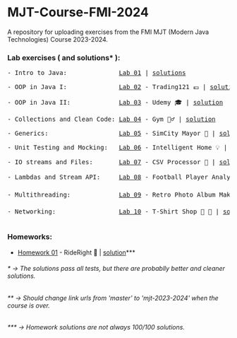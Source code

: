 # MJT-Course-FMI-2024
A repository for uploading exercises from the FMI MJT (Modern Java Technologies) Course 2023-2024.

### Lab exercises ( and solutions* ):
<pre>
- Intro to Java:              <a href="https://github.com/fmi/java-course/tree/master/01-intro-to-java/lab">Lab 01</a> | <a href="https://github.com/asen-krasimirov/MJT-Course-2024/tree/main/labs/Week01/src">solutions</a> </br>
- OOP in Java I:              <a href="https://github.com/fmi/java-course/tree/master/02-oop-in-java-i/lab">Lab 02</a> - Trading121 💶 | <a href="https://github.com/asen-krasimirov/MJT-Course-2024/tree/main/labs/Week02/src">solution</a> </br>
- OOP in Java II:             <a href="https://github.com/fmi/java-course/tree/master/03-oop-in-java-ii/lab">Lab 03</a> - Udemy 🎓 | <a href="https://github.com/asen-krasimirov/MJT-Course-2024/tree/main/labs/Week03/src">solution</a> </br>
- Collections and Clean Code: <a href="https://github.com/fmi/java-course/tree/master/04-collections-clean-code/lab">Lab 04</a> - Gym 🏋️‍♂️ | <a href="https://github.com/asen-krasimirov/MJT-Course-2024/tree/main/labs/Week04/src">solution</a> </br>
- Generics:                   <a href="https://github.com/fmi/java-course/tree/master/05-generics/lab">Lab 05</a> - SimCity Mayor 🌇 | <a href="https://github.com/asen-krasimirov/MJT-Course-2024/tree/main/labs/Week05/src">solution</a> </br>
- Unit Testing and Mocking:   <a href="https://github.com/fmi/java-course/tree/master/06-unit-testing-and-mocking/lab">Lab 06</a> - Intelligent Home 💡 | <a href="https://github.com/asen-krasimirov/MJT-Course-2024/tree/main/labs/Week06/">solution</a> </br>
- IO streams and Files:       <a href="https://github.com/fmi/java-course/tree/master/07-io-streams-and-files/lab">Lab 07</a> - CSV Processor 📃 | <a href="https://github.com/asen-krasimirov/MJT-Course-2024/tree/main/labs/Week07/">solution</a> </br>
- Lambdas and Stream API:     <a href="https://github.com/fmi/java-course/tree/master/08-lambdas-and-stream-api/lab">Lab 08</a> - Football Player Analyzer ⚽ | <a href="https://github.com/asen-krasimirov/MJT-Course-2024/tree/main/labs/Week08/">solution</a> </br>
- Multithreading:             <a href="https://github.com/fmi/java-course/tree/master/09-threads/lab">Lab 09</a> - Retro Photo Album Maker 📷 | <a href="https://github.com/asen-krasimirov/MJT-Course-2024/tree/main/labs/Week09/">solution</a> </br>
- Networking:                 <a href="https://github.com/fmi/java-course/tree/master/10-network/lab">Lab 10</a> - T-Shirt Shop 👕 🏬 | <a href="https://github.com/asen-krasimirov/MJT-Course-2024/tree/main/labs/Week10/">solution</a> </br>
</pre>

### Homeworks:
- <a href="https://github.com/fmi/java-course/tree/master/homeworks/01-rideright">Homework 01</a> - RideRight 🚏 | <a href="https://github.com/asen-krasimirov/MJT-Course-FMI-2024/tree/main/homeworks/Homework01">solution</a>*** </br>

###### * -> The solutions pass all tests, but there are probablly better and cleaner solutions.
###### ** -> Should change link urls from 'master' to 'mjt-2023-2024' when the course is over.
###### *** -> Homework solutions are not always 100/100 solutions.
